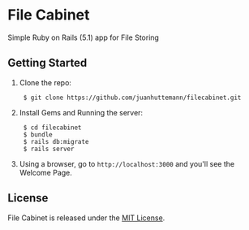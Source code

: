 # File Cabinet

Simple Ruby on Rails (5.1) app for File Storing

## Getting Started
1. Clone the repo:

        $ git clone https://github.com/juanhuttemann/filecabinet.git


2. Install Gems and Running the server:

        $ cd filecabinet
        $ bundle
        $ rails db:migrate
        $ rails server

3. Using a browser, go to `http://localhost:3000` and you'll see the Welcome Page.

## License

File Cabinet is released under the [MIT License](https://opensource.org/licenses/MIT).
